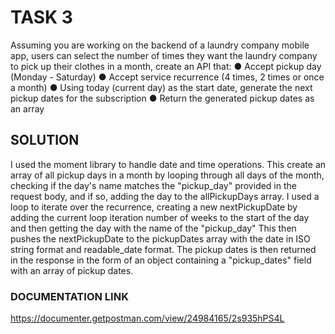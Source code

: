 # TASK 3
Assuming you are working on the backend of a laundry company mobile app, users can select the number of times they
want the laundry company to pick up their clothes in a month, create an API that:
● Accept pickup day (Monday - Saturday)
● Accept service recurrence (4 times, 2 times or once a month)
● Using today (current day) as the start date, generate the next pickup dates for the subscription
● Return the generated pickup dates as an array

## SOLUTION

I used the moment library to handle date and time operations. This create an array of all pickup days in a month by looping through all days of the month, checking if the day's name matches the "pickup_day" provided in the request body, and if so, adding the day to the allPickupDays array.
I used a loop to iterate over the recurrence, creating a new nextPickupDate by adding the current loop iteration number of weeks to the start of the day and then getting the day with the name of the "pickup_day"
This then pushes the nextPickupDate to the pickupDates array with the date in ISO string format and readable_date format.
The pickup dates is then returned in the response in the form of an object containing a "pickup_dates" field with an array of pickup dates.

###  DOCUMENTATION LINK
https://documenter.getpostman.com/view/24984165/2s935hPS4L